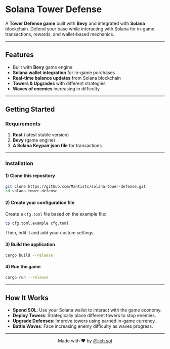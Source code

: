 # Solana Tower Defense

A **Tower Defense game** built with **Bevy** and integrated with **Solana** blockchain. Defend your base while interacting with Solana for in-game transactions, rewards, and wallet-based mechanics.

---

## **Features**
- Built with **Bevy** game engine
- **Solana wallet integration** for in-game purchases
- **Real-time balance updates** from Solana blockchain
- **Towers & Upgrades** with different strategies
- **Waves of enemies** increasing in difficulty

---

## **Getting Started**

### **Requirements**
1. **Rust** (latest stable version)
2. **Bevy** (game engine)
3. **A Solana Keypair json file** for transactions

---

### **Installation**

#### **1) Clone this repository**
```bash
git clone https://github.com/Mantistc/solana-tower-defense.git
cd solana-tower-defense
```

#### **2) Create your configuration file**
Create a `cfg.toml` file based on the example file:
```bash
cp cfg.toml.example cfg.toml
```
Then, edit it and add your custom settings.

#### **3) Build the application**
```bash
cargo build --release
```

#### **4) Run the game**
```bash
cargo run --release
```

---

## **How It Works**
- **Spend SOL**: Use your Solana wallet to interact with the game economy.
- **Deploy Towers**: Strategically place different towers to stop enemies.
- **Upgrade Defenses**: Improve towers using earned in-game currency.
- **Battle Waves**: Face increasing enemy difficulty as waves progress.

---

<p align="center">
  Made with ❤️ by <a href="https://twitter.com/lich01_" target="_blank">@lich.sol</a>
</p>

